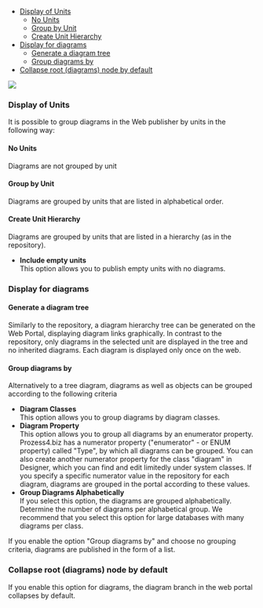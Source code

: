 -   [Display of Units](#display-of-units)
    -   [No Units](#no-units)
    -   [Group by Unit](#group-by-unit)
    -   [Create Unit Hierarchy](#create-unit-hierarchy)
-   [Display for diagrams](#display-for-diagrams)
    -   [Generate a diagram tree](#generate-a-diagram-tree)
    -   [Group diagrams by](#group-diagrams-by)
-   [Collapse root (diagrams) node by default](#collapse-root-diagrams-node-by-default)



![](//images.ctfassets.net/utx1h0gfm1om/2zJgBIxhsgG0K2GAusoiSU/1c27b4eedb38965d9740d793f992fa47/328838.png)


### Display of Units

It is possible to group diagrams in the Web publisher by units in the
following way:

#### No Units

Diagrams are not grouped by unit

#### Group by Unit

Diagrams are grouped by units that are listed in alphabetical order.

#### Create Unit Hierarchy

Diagrams are grouped by units that are listed in a hierarchy (as in the
repository).

-   **Include empty units**  
    This option allows you to publish empty units with no diagrams.

### Display for diagrams

#### Generate a diagram tree

Similarly to the repository, a diagram hierarchy tree can be generated
on the Web Portal, displaying diagram links graphically. In contrast to
the repository, only diagrams in the selected unit are displayed in the
tree and no inherited diagrams. Each diagram is displayed only once on
the web.

#### Group diagrams by

Alternatively to a tree diagram, diagrams as well as objects can be
grouped according to the following criteria

-   **Diagram Classes**  
    This option allows you to group diagrams by diagram classes.
-   **Diagram Property**  
    This option allows you to group all diagrams by an enumerator
    property. Prozess4.biz has a numerator property ("enumerator" - or
    ENUM property) called "Type", by which all diagrams can be grouped.
    You can also create another numerator property for the class
    "diagram" in Designer, which you can find and edit limitedly under
    system classes. If you specify a specific numerator value in the
    repository for each diagram, diagrams are grouped in the portal
    according to these values.
-   **Group Diagrams Alphabetically**  
    If you select this option, the diagrams are grouped alphabetically.
    Determine the number of diagrams per alphabetical group. We
    recommend that you select this option for large databases with many
    diagrams per class.

<div class="info">
If you enable the option "Group diagrams by" and choose no grouping
criteria, diagrams are published in the form of a list.
  </div>

### Collapse root (diagrams) node by default

If you enable this option for diagrams, the diagram branch in the web
portal collapses by default.

 


